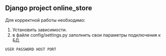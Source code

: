 ## Django project online_store

Для корректной работы необходимо:
1. Установить зависимости.
2. в файле config/settings.py заполнить свои параметры подключения к БД.

`USER
PASSWORD
HOST
PORT`
